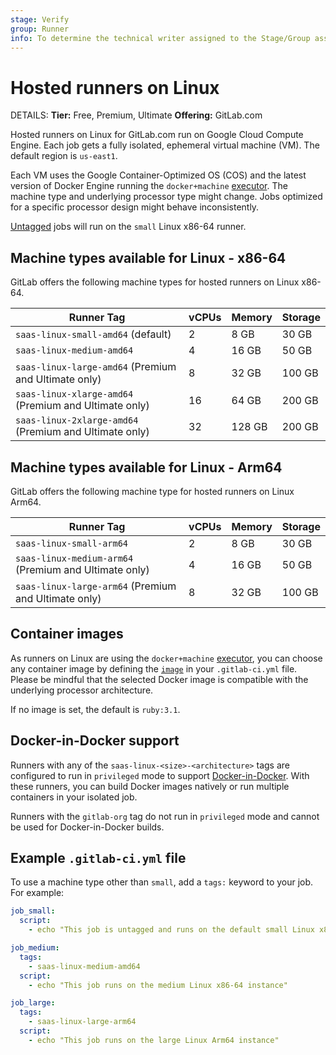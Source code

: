 ```yaml
---
stage: Verify
group: Runner
info: To determine the technical writer assigned to the Stage/Group associated with this page, see https://handbook.gitlab.com/handbook/product/ux/technical-writing/#assignments
---
```


# Hosted runners on Linux

DETAILS:
**Tier:** Free, Premium, Ultimate
**Offering:** GitLab.com

Hosted runners on Linux for GitLab.com run on Google Cloud Compute Engine. Each job gets a fully isolated, ephemeral virtual machine (VM). The default region is `us-east1`.

Each VM uses the Google Container-Optimized OS (COS) and the latest version of Docker Engine running the `docker+machine`
[executor](https://docs.gitlab.com/runner/executors/#docker-machine-executor).
The machine type and underlying processor type might change. Jobs optimized for a specific processor design might behave inconsistently.

[Untagged](../../yaml/index.md#tags) jobs will run on the `small` Linux x86-64 runner.

## Machine types available for Linux - x86-64

GitLab offers the following machine types for hosted runners on Linux x86-64.

| Runner Tag                                             | vCPUs | Memory | Storage |
|--------------------------------------------------------|-------|--------|---------|
| `saas-linux-small-amd64` (default)                     | 2     | 8 GB   | 30 GB   |
| `saas-linux-medium-amd64`                              | 4     | 16 GB  | 50 GB   |
| `saas-linux-large-amd64` (Premium and Ultimate only)   | 8     | 32 GB  | 100 GB  |
| `saas-linux-xlarge-amd64` (Premium and Ultimate only)  | 16    | 64 GB  | 200 GB  |
| `saas-linux-2xlarge-amd64` (Premium and Ultimate only) | 32    | 128 GB | 200 GB  |

## Machine types available for Linux - Arm64

GitLab offers the following machine type for hosted runners on Linux Arm64.

| Runner Tag                                            | vCPUs | Memory | Storage |
|-------------------------------------------------------|-------|--------|---------|
| `saas-linux-small-arm64`                              | 2     | 8 GB   | 30 GB   |
| `saas-linux-medium-arm64` (Premium and Ultimate only) | 4     | 16 GB  | 50 GB   |
| `saas-linux-large-arm64` (Premium and Ultimate only)  | 8     | 32 GB  | 100 GB  |

## Container images

As runners on Linux are using the `docker+machine` [executor](https://docs.gitlab.com/runner/executors/#docker-machine-executor),
you can choose any container image by defining the [`image`](../../../ci/yaml/index.md#image) in your `.gitlab-ci.yml` file.
Please be mindful that the selected Docker image is compatible with the underlying processor architecture.

If no image is set, the default is `ruby:3.1`.

## Docker-in-Docker support

Runners with any of the `saas-linux-<size>-<architecture>` tags are configured to run in `privileged` mode
to support [Docker-in-Docker](../../../ci/docker/using_docker_build.md#use-docker-in-docker).
With these runners, you can build Docker images natively or run multiple containers in your isolated job.

Runners with the `gitlab-org` tag do not run in `privileged` mode and cannot be used for Docker-in-Docker builds.

## Example `.gitlab-ci.yml` file

To use a machine type other than `small`, add a `tags:` keyword to your job.
For example:

```yaml
job_small:
  script:
    - echo "This job is untagged and runs on the default small Linux x86-64 instance"

job_medium:
  tags:
    - saas-linux-medium-amd64
  script:
    - echo "This job runs on the medium Linux x86-64 instance"

job_large:
  tags:
    - saas-linux-large-arm64
  script:
    - echo "This job runs on the large Linux Arm64 instance"
```
